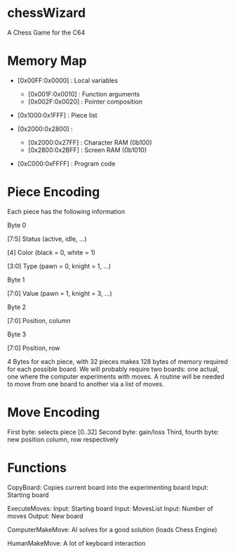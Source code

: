 # chessWizard
A Chess Game for the C64

# Memory Map
* [0x00FF:0x0000] : Local variables
  * [0x001F:0x0010] : Function arguments
  * [0x002F:0x0020] : Pointer composition

* [0x1000:0x1FFF] : Piece list
* [0x2000:0x2800] : 
  * [0x2000:0x27FF] : Character RAM (0b100)
  * [0x2800:0x2BFF] : Screen RAM (0b1010)

* [0xC000:0xFFFF] : Program code

# Piece Encoding
Each piece has the following information

Byte 0

[7:5] Status  (active, idle, ...)

[4]   Color   (black = 0, white = 1)

[3:0] Type    (pawn = 0, knight = 1, ...)

Byte 1

[7:0] Value   (pawn = 1, knight = 3, ...)


Byte 2 

[7:0] Position, column


Byte 3

[7:0] Position, row

4 Bytes for each piece, with 32 pieces makes 128 bytes of memory required for each possible board.
We will probably require two boards: one actual, one where the computer experiments with moves.
A routine will be needed to move from one board to another via a list of moves.

# Move Encoding
First byte: selects piece [0..32]
Second byte: gain/loss
Third, fourth byte: new position column, row respectively


# Functions

CopyBoard:
  Copies current board into the experimenting board
  Input: Starting board

ExecuteMoves:
  Input: Starting board
  Input: MovesList
  Input: Number of moves
  Output: New board

ComputerMakeMove:
  AI solves for a good solution (loads Chess Engine)

HumanMakeMove:
  A lot of keyboard interaction
